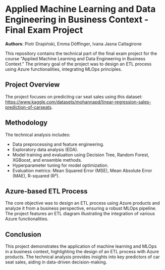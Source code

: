 # Applied Machine Learning and Data Engineering in Business Context - Final Exam Project

**Authors**: Piotr Drapiński, Emma Döffinger, Ivana Jasna Caltagirone

This repository contains the technical part of the final exam project for the course "Applied Machine Learning and Data Engineering in Business Context." The primary goal of the project was to design an ETL process using Azure functionalities, integrating MLOps principles.

## Project Overview
The project focuses on predicting car seat sales using this dataset: https://www.kaggle.com/datasets/mohannapd/linear-regression-sales-prediction-of-carseats.

## Methodology
The technical analysis includes:
- Data preprocessing and feature engineering.
- Exploratory data analysis (EDA).
- Model training and evaluation using Decision Tree, Random Forest, XGBoost, and ensemble methods.
- Hyperparameter tuning for model optimization.
- Evaluation metrics: Mean Squared Error (MSE), Mean Absolute Error (MAE), R-squared (R²).

## Azure-based ETL Process
The core objective was to design an ETL process using Azure products and analyze it from a business perspective, ensuring a robust MLOps pipeline. The project features an ETL diagram illustrating the integration of various Azure functionalities.


## Conclusion
This project demonstrates the application of machine learning and MLOps in a business context, highlighting the design of an ETL process with Azure products. The technical analysis provides insights into key predictors of car seat sales, aiding in data-driven decision-making.
